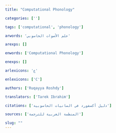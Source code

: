 ```yaml
---
title: "Computational Phonology"

categories: ['']

tags: ['computational', 'phonology']

arwords: 'علم اﻷصوات الحاسوبي'

arexps: []

enwords: ['Computational Phonology']

enexps: []

arlexicons: 'ع'

enlexicons: ['C']

authors: ['Ruqayya Roshdy']

translators: ['Tarek Ibrahim']

citations: ['دليل أكسفورد في السانيات الحاسوبية']

sources: ['المنظمة العربية للترجمة']

slug: ""
---
```

